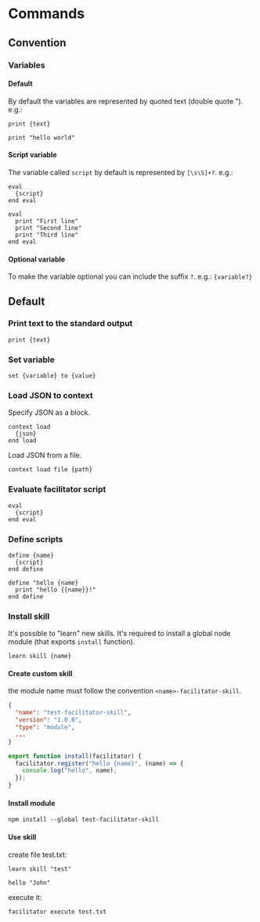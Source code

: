 # Commands

## Convention

### Variables

#### Default

By default the variables are represented by quoted text (double quote "). e.g.:

```
print {text}

print "hello world"
```

#### Script variable

The variable called `script` by default is represented by `[\s\S]+?`. e.g.:

```
eval
  {script}
end eval

eval
  print "First line"
  print "Second line"
  print "Third line"
end eval
```

#### Optional variable

To make the variable optional you can include the suffix `?`. e.g.: `{variable?}`

## Default

### Print text to the standard output

```
print {text}
```

### Set variable

```
set {variable} to {value}
```

### Load JSON to context

Specify JSON as a block.

```
context load
  {json}
end load
```

Load JSON from a file.

```
context load file {path}
```

### Evaluate facilitator script

```
eval
  {script}
end eval
```

### Define scripts

```
define {name}
  {script}
end define
```

```
define "hello {name}
  print "hello {{name}}!"
end define
```

### Install skill

It's possible to "learn" new skills. It's required to install a global node module (that exports `install` function).

```
learn skill {name}
```

#### Create custom skill

the module name must follow the convention `<name>-facilitator-skill`.

```json
{
  "name": "test-facilitator-skill",
  "version": "1.0.0",
  "type": "module",
  ...
}
```

```js
export function install(facilitator) {
  facilitator.register("hello {name}", (name) => {
    console.log("hello", name);
  });
}
```

#### Install module

```
npm install --global test-facilitator-skill
```

#### Use skill

create file test.txt:

```text
learn skill "test"

hello "John"
```

execute it:

```
facilitator execute test.txt
```
